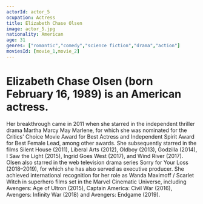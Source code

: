 ```yaml
---
actorId: actor_5
ocupation: Actress
title: Elizabeth Chase Olsen
image: actor_5.jpg
nationality: American
age: 31
genres: ["romantic","comedy","science fiction","drama","action"]
moviesId: [movie_1,movie_2]
---
```


# Elizabeth Chase Olsen (born February 16, 1989) is an American actress.
Her breakthrough came in 2011 when she starred in the independent thriller drama Martha Marcy May Marlene, for which she was nominated for the Critics' Choice Movie Award for Best Actress and Independent Spirit Award for Best Female Lead, among other awards.
She subsequently starred in the films Silent House (2011), Liberal Arts (2012), Oldboy (2013), Godzilla (2014), I Saw the Light (2015), Ingrid Goes West (2017), and Wind River (2017). Olsen also starred in the web television drama series Sorry for Your Loss (2018–2019), for which she has also served as executive producer.
She achieved international recognition for her role as Wanda Maximoff / Scarlet Witch in superhero films set in the Marvel Cinematic Universe, including Avengers: Age of Ultron (2015), Captain America: Civil War (2016), Avengers: Infinity War (2018) and Avengers: Endgame (2019).
